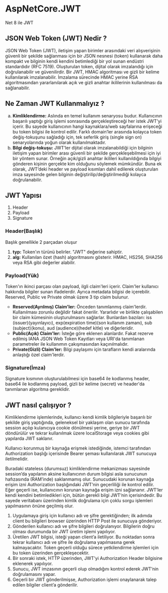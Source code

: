 # AspNetCore.JWT
Net 8 ile JWT

<h2>JSON Web Token (JWT) Nedir ?</h2>

<p>
    JSON Web Token (JWT), iletişim yapan birimler arasındaki veri alışverişinin güvenli bir şekilde sağlanması için bir JSON nesnesi (token) kullanarak daha kompakt ve bilginin kendi kendini betimlediği bir yol sunan endüstri standardıdır (RFC 7519). Oluşturulan token, dijital olarak imzalandığı için doğrulanabilir ve güvenilirdir. Bir JWT, HMAC algoritması ve gizli bir kelime kullanılarak imzalanabilir. İmzalama sürecinde HMAC yerine RSA algoritmasından yararlanılarak açık ve gizli anahtar ikililerinin kullanılması da sağlanabilir.
</p>

<h2>Ne Zaman JWT Kullanmalıyız ?</h2>

<ol type="a">
    <li>
        <b>Kimliklendirme:</b> Aslında en temel kullanım senaryosu budur. Kullanıcının başarılı yaptığı giriş işlemi sonrasında gerçekleştireceği her istek JWT’yi içerir. Bu sayede kullanıcının hangi kaynaklara/web sayfalarına erişeceği bu token bilgisi ile kontrol edilir. Farklı domain’ler arasında kolayca token değiş-tokuşunu sağladığı için, tek seferlik giriş (single sign on) senaryolarında yoğun olarak kullanılmaktadır.
    </li>
    <li>
        <b>Bilgi değiş-tokuşu:</b> JWT’ler dijital olarak imzalanabildiği için bilginin iletişim yapan birimler arası güvenli bir şekilde gerçekleşebilmesi için iyi bir yöntem sunar. Örneğin açık/gizli anahtar ikilileri kullanıldığında bilgiyi gönderen kişinin gerçekte kim olduğunu söylemek mümkündür. Buna ek olarak, JWT’deki header ve payload kısımları dahil edilerek oluşturulan imza sayesinde gelen bilginin değiştirilip/değiştirilmediği kolayca doğrulanabilir.
    </li>
</ol>

<h2>JWT Yapısı</h2>

<ol type="1">
    <li>Header</li>
    <li>Payload</li>
    <li>Signature</li>
</ol>

<h3>Header(Başlık)</h3>

<p>Başlık genellikle 2 parçadan oluşur</p>

<ol type="1">
    <li><b>typ:</b> Token'ın türünü belirler. "JWT" değerine sahiptir.</li>
    <li><b>alg:</b> Kullanılan özet (hash) algoritmasını gösterir. HMAC, HS256, SHA256 veya RSA gibi değerler alabilir.</li>
</ol>

<h3>Payload(Yük)</h3>

<p>
    Token'ın ikinci parçası olan payload, ilgli claim'leri içerir. Claim'ler kullanıcı hakkında bilgiler sunan ifadelerdir. Ayrıca metadata bilgisi de içerebilir. Reserved, Public ve Private olmak üzere 3 tip claim bulunur.
</p>

<ul type="circle">
    <li><b>Reserved(Ayrılmış) Claim'ler:</b> Önceden tanımlanmış claim'lerdir. Kullanılması zorunlu değildir fakat önerilir. Yararlıdır ve birlikte çalışabilen bir claim kümesinin oluşturulmasını sağlarlar. Bunlardan bazıları: iss (issuer)(yayınlayıcı), exp(expiration time)(son kullanım zamanı), sub (subject)(konu), aud (audience)(hedef kitle) ve diğerleridir.</li>
    <li><b>Public(Açık) Claim'ler:</b> İsteğe göre eklenen alanlardır. Fakat rezerve edilmiş IANA JSON Web Token Kayıtları veya URI'da tanımlanan parametreler ile kullanımın çakışmasından kaçınılmalıdır.</li>
    <li><b>Private(Gizli) Claim'ler:</b> Bilgi paylaşımı için tarafların kendi aralarında anlaştığı özel claim'lerdir.</li>
</ul>

<h3>Signature(İmza)</h3>

<p>Signature kısmının oluşturulabilmesi için base64 ile kodlanmış header, base64 ile kodlanmış payload, gizli bir kelime (secret) ve header'da tanımlanan algoritma gereklidir.</p>


<h2>JWT nasıl çalışıyor ?</h2>

<p>Kimliklendirme işlemlerinde, kullanıcı kendi kimlik bilgileriyle başarılı bir şekilde giriş yaptığında, geleneksel bir yaklaşım olan sunucu tarafında session açılıp kulanıcıya cookie dönülmesi yerine, geriye bir JWT döndürülür ve tekrar kullanılmak üzere localStorage veya cookies gibi yapılarda JWT saklanır.</p>

<p>Kullanıcı korunmuş bir kaynağa erişmek istediğinde, istemci tarafından Authorization başlığı içerisinde Bearer şeması kullanılarak JWT sunucuya iletilmelidir.</p>

<p>Buradaki stateless (durumsuz) kimliklendirme mekanizması sayesinde session’da yapılanın aksine kullanıcının durum bilgisi asla sunucunun hafızasında (RAM’inde) saklanmamış olur. Sunucudaki korunan kaynağa erişim izni Authorization başlığındaki JWT’nin geçerliliği ile kontrol edilir. Eğer geçerli ise, kullanıcının korunan kaynağa erişim izni sağlananır. JWT’ler kendi kendini betimledikleri için, bütün gerekli bilgi JWT’nin içerisindedir. Bu sayede veritabanı üzerinden kimlik doğrulama için çoklu sorgu işlemleri yapılmasının önüne geçilmiş olur.</p>

<ol type="1">
    <li>Uygulamaya giriş için kullanıcı adı ve şifre gerektiğinden; ilk adımda client bu bilgileri browser üzerinden HTTP Post ile sunucuya gönderiyor.</li>
    <li>Gönderilen kullanıcı adı ve şifre bilgileri doğrulanıyor. Bilgilerin doğru olması durumunda bir JWT üretim işlemi yapılıyor.</li>
    <li>Üretilen JWT bilgisi, isteği yapan client’a iletiliyor. Bu noktadan sonra tekrar kullanıcı adı ve şifre ile doğrulama yapılmasına gerek kalmayacaktır. Token geçerli olduğu sürece yetkilendirme işlemleri için bu token üzerinden gerçekleşecektir.</li>
    <li>Bir sonraki istek, HTTP üzerinden, JWT’yi Authorization Header bilgisine eklenerek yapılıyor.</li>
    <li>Sunucu, JWT imzasının geçerli olup olmadığını kontrol ederek JWT’nin doğrulamasını yapar.</li>
    <li>Geçerli bir JWT gönderilmişse, Authorization işlemi onaylanarak talep edilen bilgiler client’a gönderilir.</li>
</ol>
